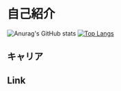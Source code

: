 # 自己紹介
![Anurag's GitHub stats](https://github-readme-stats.vercel.app/api?username=mukku-webcamp&show_icons=true&theme=dark)
[![Top Langs](https://github-readme-stats.vercel.app/api/top-langs/?username=mukku-webcamp&layout=compact&theme=dracula)](https://github.com/anuraghazra/github-readme-stats)





## キャリア



## Link


